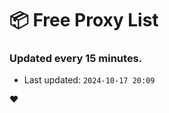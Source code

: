 # :package: Free Proxy List
### Updated every 15 minutes.

- Last updated: `2024-10-17 20:09`

:heart:
